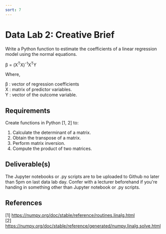 ```yaml
---
sort: 7
---
```


# Data Lab 2: Creative Brief

Write a Python function to estimate the coefficients of a linear regression model using the normal equations.

&beta; = (X<sup>T</sup>X)<sup>-1</sup>X<sup>T</sup>Y

Where,

&beta; : vector of regression coefficients <br>
X : matrix of predictor variables. <br>
Y : vector of the outcome variable. <br>


## Requirements

Create functions in Python [1, 2] to:

1. Calculate the determinant of a matrix.
2. Obtain the transpose of a matrix.
3. Perform matrix inversion.
4. Compute the product of two matrices.

## Deliverable(s)

The Jupyter notebooks or .py scripts are to be uploaded to Github no later than 5pm on last data lab day. Confer with a lecturer beforehand if you're handing in something other than Jupyter notebook or .py scripts.

## References
<a id="1">[1]</a>
<https://numpy.org/doc/stable/reference/routines.linalg.html>
<br>
<a id="2">[2]</a>
<https://numpy.org/doc/stable/reference/generated/numpy.linalg.solve.html>
<br>
